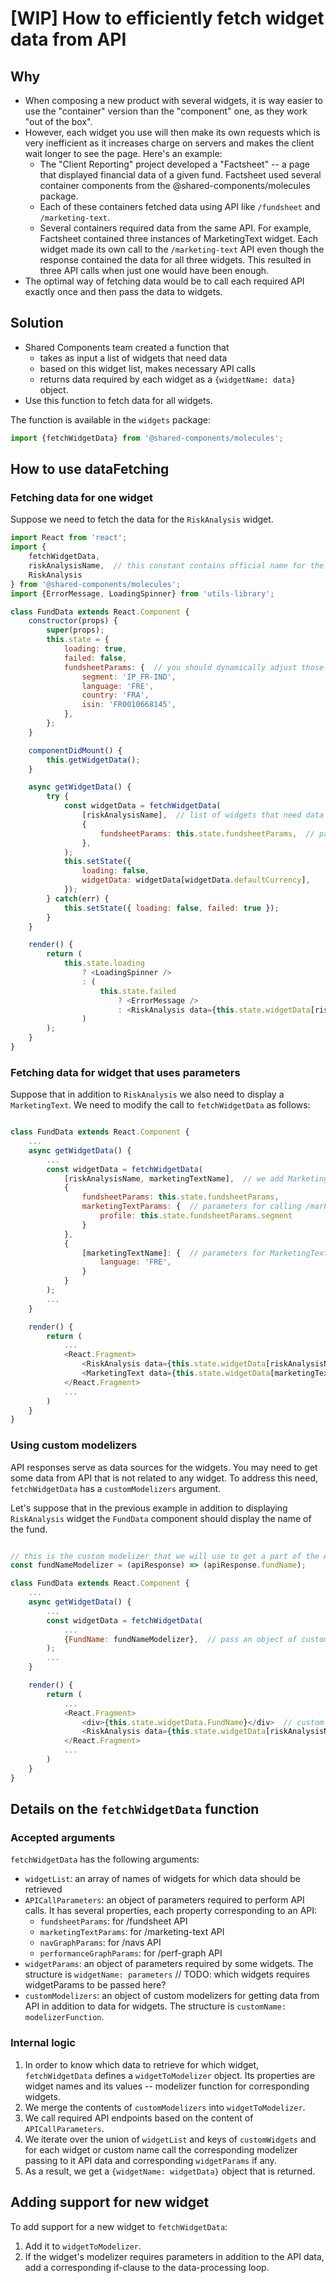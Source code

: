 # [WIP] How to efficiently fetch widget data from API

## Why

- When composing a new product with several widgets, it is way easier to use the "container" version than the "component" one, as they work "out of the box".
- However, each widget you use will then make its own requests which is very inefficient as it increases charge on servers and makes the client wait longer to see the page. Here's an example:
  - The "Client Reporting" project developed a "Factsheet" -- a page that displayed financial data of a given fund. Factsheet used several container components from the @shared-components/molecules package.
  - Each of these containers fetched data using API like `/fundsheet` and `/marketing-text`.
  - Several containers required data from the same API. For example, Factsheet contained three instances of MarketingText widget. Each widget made its own call to the `/marketing-text` API even though the response contained the data for all three widgets. This resulted in three API calls when just one would have been enough.
- The optimal way of fetching data would be to call each required API exactly once and then pass the data to widgets.

## Solution

- Shared Components team created a function that
  - takes as input a list of widgets that need data
  - based on this widget list, makes necessary API calls
  - returns data required by each widget as a `{widgetName: data}` object.
- Use this function to fetch data for all widgets.

The function is available in the `widgets` package:

```javascript
import {fetchWidgetData} from '@shared-components/molecules';
```

## How to use dataFetching

### Fetching data for one widget

Suppose we need to fetch the data for the `RiskAnalysis` widget.

```javascript
import React from 'react';
import {
    fetchWidgetData,
    riskAnalysisName,  // this constant contains official name for the RiskAnalysis widget
    RiskAnalysis
} from '@shared-components/molecules';
import {ErrorMessage, LoadingSpinner} from 'utils-library';

class FundData extends React.Component {
    constructor(props) {
        super(props);
        this.state = {
            loading: true,
            failed: false,
            fundsheetParams: {  // you should dynamically adjust those depending on the fund
                segment: 'IP_FR-IND',
                language: 'FRE',
                country: 'FRA',
                isin: 'FR0010668145',
            },
        };
    }

    componentDidMount() {
        this.getWidgetData();
    }

    async getWidgetData() {
        try {
            const widgetData = fetchWidgetData(
                [riskAnalysisName],  // list of widgets that need data
                {
                    fundsheetParams: this.state.fundsheetParams,  // parameters for calling /fundsheet API
                },
            );
            this.setState({
                loading: false,
                widgetData: widgetData[widgetData.defaultCurrency],
            });
        } catch(err) {
            this.setState({ loading: false, failed: true });
        }
    }

    render() {
        return (
            this.state.loading 
                ? <LoadingSpinner />
                : (
                    this.state.failed
                        ? <ErrorMessage />
                        : <RiskAnalysis data={this.state.widgetData[riskAnalysisName]} />
                )
        );
    }
}
```

### Fetching data for widget that uses parameters

Suppose that in addition to `RiskAnalysis` we also need to display a `MarketingText`.
We need to modify the call to `fetchWidgetData` as follows:

```javascript

class FundData extends React.Component {
    ...
    async getWidgetData() {
        ...
        const widgetData = fetchWidgetData(
            [riskAnalysisName, marketingTextName],  // we add MarketingText here
            {
                fundsheetParams: this.state.fundsheetParams,
                marketingTextParams: {  // parameters for calling /marketing-text API
                    profile: this.state.fundsheetParams.segment
                }  
            },
            {
                [marketingTextName]: {  // parameters for MarketingText widget 
                    language: 'FRE',
                }
            }
        );
        ...
    }

    render() {
        return (
            ...
            <React.Fragment>
                <RiskAnalysis data={this.state.widgetData[riskAnalysisName]} />
                <MarketingText data={this.state.widgetData[marketingTextName]} />
            </React.Fragment>
            ...
        )
    }
}
```


### Using custom modelizers

API responses serve as data sources for the widgets. You may need to get some data from API that is not related to any widget.
To address this need, `fetchWidgetData` has a `customModelizers` argument.

Let's suppose that in the previous example in addition to displaying `RiskAnalysis` widget the `FundData` component should display the name of the fund.

```javascript

// this is the custom modelizer that we will use to get a part of the API reponse that contains the fund name
const fundNameModelizer = (apiResponse) => (apiResponse.fundName);

class FundData extends React.Component {
    ...
    async getWidgetData() {
        ...
        const widgetData = fetchWidgetData(
            ...
            {FundName: fundNameModelizer},  // pass an object of custom modelizers as the last argument
        );
        ...
    }

    render() {
        return (
            ...
            <React.Fragment>
                <div>{this.state.widgetData.FundName}</div>  // custom data is retrieved using the key provided in custom modelizers object
                <RiskAnalysis data={this.state.widgetData[riskAnalysisName]} />
            </React.Fragment>
            ...
        )
    }
}
```

## Details on the `fetchWidgetData` function

### Accepted arguments

`fetchWidgetData` has the following arguments:

- `widgetList`: an array of names of widgets for which data should be retrieved
- `APICallParameters`: an object of parameters required to perform API calls. It has several properties, each property corresponding to an API:
  - `fundsheetParams`: for /fundsheet API
  - `marketingTextParams`: for /marketing-text API
  - `navGraphParams`: for /navs API
  - `performanceGraphParams`: for /perf-graph API
- `widgetParams`: an object of parameters required by some widgets. The structure is `widgetName: parameters`  // TODO: which widgets requires widgetParams to be passed here?
- `customModelizers`:  an object of custom modelizers for getting data from API in addition to data for widgets. The structure is `customName: modelizerFunction`.

### Internal logic

1. In order to know which data to retrieve for which widget, `fetchWidgetData` defines a `widgetToModelizer` object. Its properties are widget names and its values -- modelizer function for corresponding widgets.
2. We merge the contents of `customModelizers` into `widgetToModelizer`.
3. We call required API endpoints based on the content of `APICallParameters`.
4. We iterate over the union of `widgetList` and keys of `customWidgets` and for each widget or custom name call the corresponding modelizer passing to it API data and corresponding `widgetParams` if any.
5. As a result, we get a `{widgetName: widgetData}` object that is returned.

## Adding support for new widget

To add support for a new widget to `fetchWidgetData`:

1. Add it to `widgetToModelizer`.
2. If the widget's modelizer requires parameters in addition to the API data, add a corresponding if-clause to the data-processing loop.
